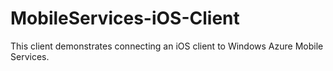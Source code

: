 MobileServices-iOS-Client
=========================

This client demonstrates connecting an iOS client to Windows Azure Mobile Services.
